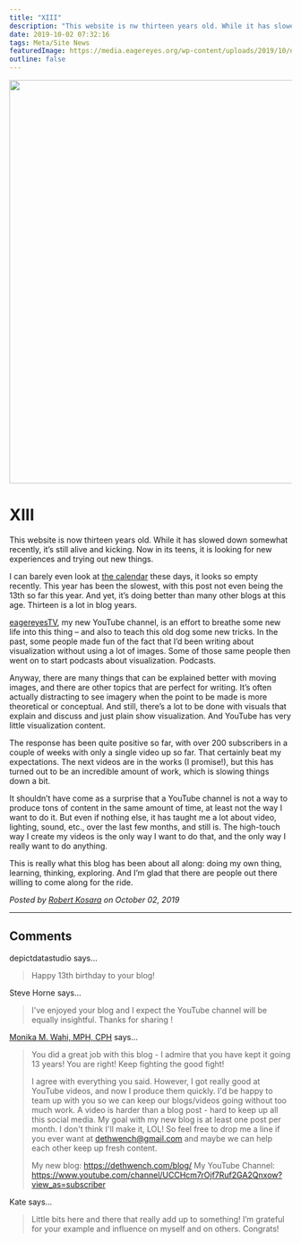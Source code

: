 ```yaml
---
title: "XIII"
description: "This website is nw thirteen years old. While it has slowed down somewhat recently, it’s still alive and kicking. Now in its teens, it is looking for new experiences and trying out new things."
date: 2019-10-02 07:32:16
tags: Meta/Site News
featuredImage: https://media.eagereyes.org/wp-content/uploads/2019/10/number-437931_1920.jpg
outline: false
---
```


<p align="center"><img src="https://media.eagereyes.org/wp-content/uploads/2019/10/number-437931_1920.jpg" width="960" height="720" /></p>

# XIII

This website is now thirteen years old. While it has slowed down somewhat recently, it’s still alive and kicking. Now in its teens, it is looking for new experiences and trying out new things.

I can barely even look at <a href="/blog-calendar">the calendar</a> these days, it looks so empty recently. This year has been the slowest, with this post not even being the 13th so far this year. And yet, it’s doing better than many other blogs at this age. Thirteen is a lot in blog years. 

<a href="/blog/2019/introducing-eagereyestv-my-new-youtube-channel">eagereyesTV</a>, my new YouTube channel, is an effort to breathe some new life into this thing – and also to teach this old dog some new tricks. In the past, some people made fun of the fact that I’d been writing about visualization without using a lot of images. Some of those same people then went on to start podcasts about visualization. Podcasts.

Anyway, there are many things that can be explained better with moving images, and there are other topics that are perfect for writing. It’s often actually distracting to see imagery when the point to be made is more theoretical or conceptual. And still, there’s a lot to be done with visuals that explain and discuss and just plain show visualization. And YouTube has very little visualization content.

The response has been quite positive so far, with over 200 subscribers in a couple of weeks with only a single video up so far. That certainly beat my expectations. The next videos are in the works (I promise!), but this has turned out to be an incredible amount of work, which is slowing things down a bit.

It shouldn’t have come as a surprise that a YouTube channel is not a way to produce tons of content in the same amount of time, at least not the way I want to do it. But even if nothing else, it has taught me a lot about video, lighting, sound, etc., over the last few months, and still is. The high-touch way I create my videos is the only way I want to do that, and the only way I really want to do anything.

This is really what this blog has been about all along: doing my own thing, learning, thinking, exploring. And I’m glad that there are people out there willing to come along for the ride.


_Posted by <a href="/about">Robert Kosara</a> on October 02, 2019_


<aside class="comments">

---
## Comments

depictdatastudio says…
>	Happy 13th birthday to your blog!

Steve Horne says…
>	I've enjoyed your blog and I expect the YouTube channel will be equally insightful. Thanks for sharing !

<a href="http://www.dethwench.com" rel="nofollow noopener" target="_blank">Monika M. Wahi, MPH, CPH</a> says…
>	You did a great job with this blog - I admire that you have kept it going 13 years! You are right! Keep fighting the good fight! 
>	
>	I agree with everything you said. However, I got really good at YouTube videos, and now I produce them quickly. I'd be happy to team up with you so we can keep our blogs/videos going without too much work. A video is harder than a blog post - hard to keep up all this social media. My goal with my new blog is at least one post per month. I don't think I'll make it, LOL! So feel free to drop me a line if you ever want at dethwench@gmail.com and maybe we can help each other keep up fresh content.
>	
>	My new blog: https://dethwench.com/blog/
>	My YouTube Channel: https://www.youtube.com/channel/UCCHcm7rOjf7Ruf2GA2Qnxow?view_as=subscriber

Kate says…
>	Little bits here and there that really add up to something! I’m grateful for your example and influence on myself and on others. Congrats!

</aside>


